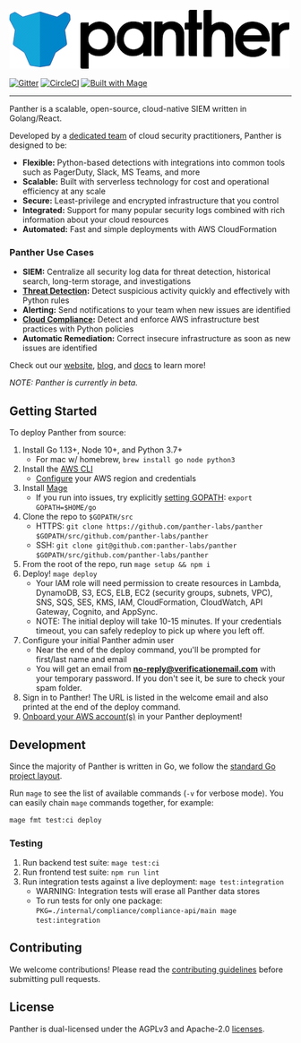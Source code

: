 ![Panther Logo](docs/img/logo-banner.png)

[![Gitter](https://badges.gitter.im/runpanther/community.svg)](https://gitter.im/runpanther/community?utm_source=badge&utm_medium=badge&utm_campaign=pr-badge)
[![CircleCI](https://circleci.com/gh/panther-labs/panther/tree/master.svg?style=svg)](https://circleci.com/gh/panther-labs/panther/tree/master)
[![Built with Mage](https://magefile.org/badge.svg)](https://magefile.org)

---

Panther is a scalable, open-source, cloud-native SIEM written in Golang/React.

Developed by a [dedicated team](https://runpanther.io/about/) of cloud security practitioners, Panther is designed to be:

- **Flexible:** Python-based detections with integrations into common tools such as PagerDuty, Slack, MS Teams, and more
- **Scalable:** Built with serverless technology for cost and operational efficiency at any scale
- **Secure:** Least-privilege and encrypted infrastructure that you control
- **Integrated:** Support for many popular security logs combined with rich information about your cloud resources
- **Automated:** Fast and simple deployments with AWS CloudFormation

### Panther Use Cases

- **SIEM:** Centralize all security log data for threat detection, historical search, long-term storage, and investigations
- **[Threat Detection](https://runpanther.io/log-analysis):** Detect suspicious activity quickly and effectively with Python rules
- **Alerting:** Send notifications to your team when new issues are identified
- **[Cloud Compliance](https://runpanther.io/compliance/):** Detect and enforce AWS infrastructure best practices with Python policies
- **Automatic Remediation:** Correct insecure infrastructure as soon as new issues are identified

Check out our [website](https://runpanther.io), [blog](https://blog.runpanther.io), and [docs](https://docs.runpanther.io) to learn more!

_NOTE: Panther is currently in beta._

## Getting Started

To deploy Panther from source:

1. Install Go 1.13+, Node 10+, and Python 3.7+
   - For mac w/ homebrew, `brew install go node python3`
2. Install the [AWS CLI](https://docs.aws.amazon.com/cli/latest/userguide/install-cliv1.html)
   - [Configure](https://docs.aws.amazon.com/cli/latest/userguide/cli-chap-configure.html) your AWS region and credentials
3. Install [Mage](https://magefile.org/#installation)
   - If you run into issues, try explicitly [setting GOPATH](https://github.com/golang/go/wiki/SettingGOPATH): `export GOPATH=$HOME/go`
4. Clone the repo to `$GOPATH/src`
   - HTTPS: `git clone https://github.com/panther-labs/panther $GOPATH/src/github.com/panther-labs/panther`
   - SSH: `git clone git@github.com:panther-labs/panther $GOPATH/src/github.com/panther-labs/panther`
5. From the root of the repo, run `mage setup && npm i`
6. Deploy! `mage deploy`
   - Your IAM role will need permission to create resources in Lambda, DynamoDB, S3, ECS, ELB, EC2 (security groups, subnets, VPC), SNS, SQS, SES, KMS, IAM, CloudFormation, CloudWatch, API Gateway, Cognito, and AppSync.
   - NOTE: The initial deploy will take 10-15 minutes. If your credentials timeout, you can safely redeploy to pick up where you left off.
7. Configure your initial Panther admin user
   - Near the end of the deploy command, you'll be prompted for first/last name and email
   - You will get an email from **no-reply@verificationemail.com** with your temporary password. If you don't see it, be sure to check your spam folder.
8. Sign in to Panther! The URL is listed in the welcome email and also printed at the end of the deploy command.
9. [Onboard your AWS account(s)](https://docs.runpanther.io/quick-start) in your Panther deployment!

## Development

Since the majority of Panther is written in Go, we follow the [standard Go project layout](https://github.com/golang-standards/project-layout).

Run `mage` to see the list of available commands (`-v` for verbose mode). You can easily chain `mage` commands together, for example:

```bash
mage fmt test:ci deploy
```

### Testing

1. Run backend test suite: `mage test:ci`
2. Run frontend test suite: `npm run lint`
3. Run integration tests against a live deployment: `mage test:integration`
   - WARNING: Integration tests will erase all Panther data stores
   - To run tests for only one package: `PKG=./internal/compliance/compliance-api/main mage test:integration`

## Contributing

We welcome contributions! Please read the [contributing guidelines](https://github.com/panther-labs/panther/blob/master/docs/CONTRIBUTING.md) before submitting pull requests.

## License

Panther is dual-licensed under the AGPLv3 and Apache-2.0 [licenses](https://github.com/panther-labs/panther/blob/master/LICENSE).
